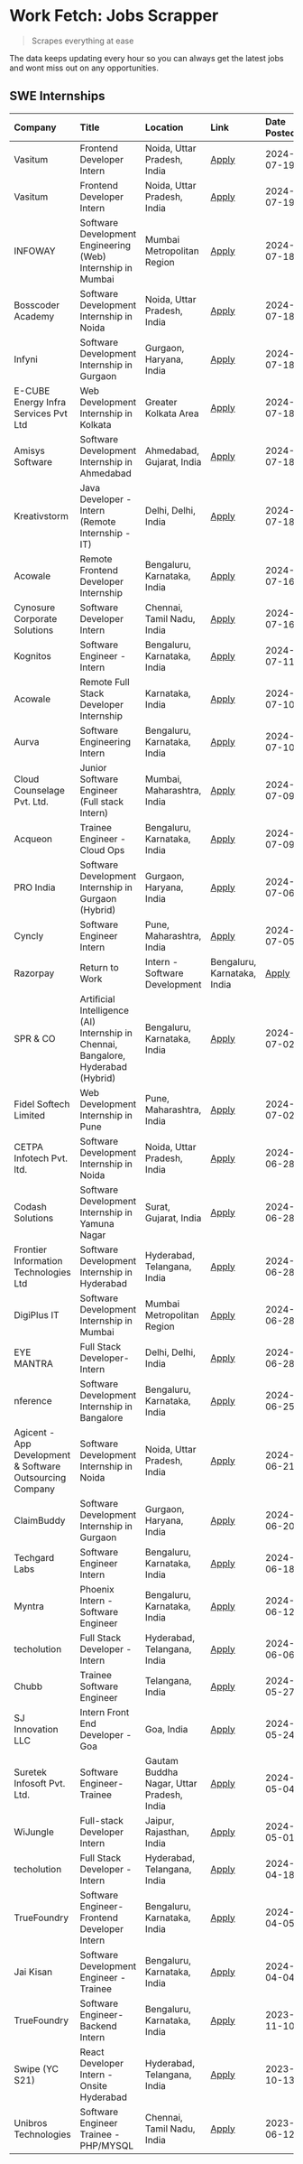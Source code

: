 # Work Fetch: Jobs Scrapper
> Scrapes everything at ease

The data keeps updating every hour so you can always get the latest jobs and wont miss out on any opportunities.

## SWE Internships
<!--START_SECTION:workfetch-->
| Company                                                  | Title                                                                             | Location                                  | Link                                                                                                                                                                                                                                                                                             | Date Posted   |
|:---------------------------------------------------------|:----------------------------------------------------------------------------------|:------------------------------------------|:-------------------------------------------------------------------------------------------------------------------------------------------------------------------------------------------------------------------------------------------------------------------------------------------------|:--------------|
| Vasitum                                                  | Frontend Developer Intern                                                         | Noida, Uttar Pradesh, India               | [Apply](https://in.linkedin.com/jobs/view/frontend-developer-intern-at-vasitum-3980247694?position=6&pageNum=0&refId=2xlFHzeSBy99uDL3qG4imw%3D%3D&trackingId=HmHHfLccaHeUD%2F6e28EoRw%3D%3D&trk=public_jobs_jserp-result_search-card)                                                            | 2024-07-19    |
| Vasitum                                                  | Frontend Developer Intern                                                         | Noida, Uttar Pradesh, India               | [Apply](https://in.linkedin.com/jobs/view/frontend-developer-intern-at-vasitum-3980249573?position=29&pageNum=0&refId=2xlFHzeSBy99uDL3qG4imw%3D%3D&trackingId=wlcaBrzxrOWIPW%2BdNXOUTA%3D%3D&trk=public_jobs_jserp-result_search-card)                                                           | 2024-07-19    |
| INFOWAY                                                  | Software Development Engineering (Web) Internship in Mumbai                       | Mumbai Metropolitan Region                | [Apply](https://in.linkedin.com/jobs/view/software-development-engineering-web-internship-in-mumbai-at-infoway-3979668810?position=9&pageNum=0&refId=2xlFHzeSBy99uDL3qG4imw%3D%3D&trackingId=F5cJx0BVLAPaHdAXorioNA%3D%3D&trk=public_jobs_jserp-result_search-card)                              | 2024-07-18    |
| Bosscoder Academy                                        | Software Development Internship in Noida                                          | Noida, Uttar Pradesh, India               | [Apply](https://in.linkedin.com/jobs/view/software-development-internship-in-noida-at-bosscoder-academy-3979668791?position=22&pageNum=0&refId=2xlFHzeSBy99uDL3qG4imw%3D%3D&trackingId=NTOqxAp0DM4jyypnoQ7pRw%3D%3D&trk=public_jobs_jserp-result_search-card)                                    | 2024-07-18    |
| Infyni                                                   | Software Development Internship in Gurgaon                                        | Gurgaon, Haryana, India                   | [Apply](https://in.linkedin.com/jobs/view/software-development-internship-in-gurgaon-at-infyni-3979668846?position=28&pageNum=0&refId=2xlFHzeSBy99uDL3qG4imw%3D%3D&trackingId=1Pmp8OhJGdg9iFtlz%2FpsQw%3D%3D&trk=public_jobs_jserp-result_search-card)                                           | 2024-07-18    |
| E-CUBE Energy Infra Services Pvt Ltd                     | Web Development Internship in Kolkata                                             | Greater Kolkata Area                      | [Apply](https://in.linkedin.com/jobs/view/web-development-internship-in-kolkata-at-e-cube-energy-infra-services-pvt-ltd-3979668815?position=38&pageNum=0&refId=2xlFHzeSBy99uDL3qG4imw%3D%3D&trackingId=UG5R75uI23frEsdvw6HApw%3D%3D&trk=public_jobs_jserp-result_search-card)                    | 2024-07-18    |
| Amisys Software                                          | Software Development Internship in Ahmedabad                                      | Ahmedabad, Gujarat, India                 | [Apply](https://in.linkedin.com/jobs/view/software-development-internship-in-ahmedabad-at-amisys-software-3979670728?position=56&pageNum=0&refId=2xlFHzeSBy99uDL3qG4imw%3D%3D&trackingId=o7OGOI42FxJA%2FCCkeChPFA%3D%3D&trk=public_jobs_jserp-result_search-card)                                | 2024-07-18    |
| Kreativstorm                                             | Java Developer - Intern (Remote Internship - IT)                                  | Delhi, Delhi, India                       | [Apply](https://in.linkedin.com/jobs/view/java-developer-intern-remote-internship-it-at-kreativstorm-3979660661?position=59&pageNum=0&refId=2xlFHzeSBy99uDL3qG4imw%3D%3D&trackingId=6u6POtnpEIX6xu28EPIc2w%3D%3D&trk=public_jobs_jserp-result_search-card)                                       | 2024-07-18    |
| Acowale                                                  | Remote Frontend Developer  Internship                                             | Bengaluru, Karnataka, India               | [Apply](https://in.linkedin.com/jobs/view/remote-frontend-developer-internship-at-acowale-3977961421?position=5&pageNum=0&refId=2xlFHzeSBy99uDL3qG4imw%3D%3D&trackingId=Aq5TqBQnIL00pylFxVJaqQ%3D%3D&trk=public_jobs_jserp-result_search-card)                                                   | 2024-07-16    |
| Cynosure Corporate Solutions                             | Software Developer Intern                                                         | Chennai, Tamil Nadu, India                | [Apply](https://in.linkedin.com/jobs/view/software-developer-intern-at-cynosure-corporate-solutions-3977961460?position=45&pageNum=0&refId=2xlFHzeSBy99uDL3qG4imw%3D%3D&trackingId=o93QhAcGI2d6fM0%2BYcqSIg%3D%3D&trk=public_jobs_jserp-result_search-card)                                      | 2024-07-16    |
| Kognitos                                                 | Software Engineer - Intern                                                        | Bengaluru, Karnataka, India               | [Apply](https://in.linkedin.com/jobs/view/software-engineer-intern-at-kognitos-3973566759?position=13&pageNum=0&refId=2xlFHzeSBy99uDL3qG4imw%3D%3D&trackingId=m5oMq5rNnu0u9BkSiVg8CQ%3D%3D&trk=public_jobs_jserp-result_search-card)                                                             | 2024-07-11    |
| Acowale                                                  | Remote Full Stack Developer Internship                                            | Karnataka, India                          | [Apply](https://in.linkedin.com/jobs/view/remote-full-stack-developer-internship-at-acowale-3971889398?position=3&pageNum=0&refId=2xlFHzeSBy99uDL3qG4imw%3D%3D&trackingId=GyiPTPvaG7iw6nALqLucqQ%3D%3D&trk=public_jobs_jserp-result_search-card)                                                 | 2024-07-10    |
| Aurva                                                    | Software Engineering Intern                                                       | Bengaluru, Karnataka, India               | [Apply](https://in.linkedin.com/jobs/view/software-engineering-intern-at-aurva-3972234446?position=42&pageNum=0&refId=2xlFHzeSBy99uDL3qG4imw%3D%3D&trackingId=89k4CgZooMOtQEZgkV3RdA%3D%3D&trk=public_jobs_jserp-result_search-card)                                                             | 2024-07-10    |
| Cloud Counselage Pvt. Ltd.                               | Junior Software Engineer (Full stack Intern)                                      | Mumbai, Maharashtra, India                | [Apply](https://in.linkedin.com/jobs/view/junior-software-engineer-full-stack-intern-at-cloud-counselage-pvt-ltd-3967725851?position=27&pageNum=0&refId=2xlFHzeSBy99uDL3qG4imw%3D%3D&trackingId=6waw2MQW3ExmsX%2F%2BJslNMw%3D%3D&trk=public_jobs_jserp-result_search-card)                       | 2024-07-09    |
| Acqueon                                                  | Trainee Engineer - Cloud Ops                                                      | Bengaluru, Karnataka, India               | [Apply](https://in.linkedin.com/jobs/view/trainee-engineer-cloud-ops-at-acqueon-3971538216?position=44&pageNum=0&refId=2xlFHzeSBy99uDL3qG4imw%3D%3D&trackingId=2vQW5wYLmTvBFaaaoAo1gQ%3D%3D&trk=public_jobs_jserp-result_search-card)                                                            | 2024-07-09    |
| PRO India                                                | Software Development Internship in Gurgaon (Hybrid)                               | Gurgaon, Haryana, India                   | [Apply](https://in.linkedin.com/jobs/view/software-development-internship-in-gurgaon-hybrid-at-pro-india-3969142732?position=35&pageNum=0&refId=2xlFHzeSBy99uDL3qG4imw%3D%3D&trackingId=fwVLQTdIF3n8zmkskXC9CQ%3D%3D&trk=public_jobs_jserp-result_search-card)                                   | 2024-07-06    |
| Cyncly                                                   | Software Engineer Intern                                                          | Pune, Maharashtra, India                  | [Apply](https://in.linkedin.com/jobs/view/software-engineer-intern-at-cyncly-3967695430?position=31&pageNum=0&refId=2xlFHzeSBy99uDL3qG4imw%3D%3D&trackingId=jQYWOINu51U1hJa%2FLWG2ww%3D%3D&trk=public_jobs_jserp-result_search-card)                                                             | 2024-07-05    |
| Razorpay                                                 | Return to Work | Intern - Software Development                                    | Bengaluru, Karnataka, India               | [Apply](https://in.linkedin.com/jobs/view/return-to-work-intern-software-development-at-razorpay-3962938585?position=17&pageNum=0&refId=2xlFHzeSBy99uDL3qG4imw%3D%3D&trackingId=paaFlJBr%2BdKxu%2B60V4rLJw%3D%3D&trk=public_jobs_jserp-result_search-card)                                       | 2024-07-02    |
| SPR & CO                                                 | Artificial Intelligence (AI) Internship in Chennai, Bangalore, Hyderabad (Hybrid) | Bengaluru, Karnataka, India               | [Apply](https://in.linkedin.com/jobs/view/artificial-intelligence-ai-internship-in-chennai-bangalore-hyderabad-hybrid-at-spr-co-3965687745?position=18&pageNum=0&refId=2xlFHzeSBy99uDL3qG4imw%3D%3D&trackingId=1oSNPuGgY0iaGxaiD2scmw%3D%3D&trk=public_jobs_jserp-result_search-card)            | 2024-07-02    |
| Fidel Softech Limited                                    | Web Development Internship in Pune                                                | Pune, Maharashtra, India                  | [Apply](https://in.linkedin.com/jobs/view/web-development-internship-in-pune-at-fidel-softech-limited-3965691167?position=26&pageNum=0&refId=2xlFHzeSBy99uDL3qG4imw%3D%3D&trackingId=2EJu0ytNUdw9U8RF0YMpew%3D%3D&trk=public_jobs_jserp-result_search-card)                                      | 2024-07-02    |
| CETPA Infotech Pvt. ltd.                                 | Software Development Internship in Noida                                          | Noida, Uttar Pradesh, India               | [Apply](https://in.linkedin.com/jobs/view/software-development-internship-in-noida-at-cetpa-infotech-pvt-ltd-3963048665?position=2&pageNum=0&refId=2xlFHzeSBy99uDL3qG4imw%3D%3D&trackingId=zFgRfRvn37qSNNYdAuMuEg%3D%3D&trk=public_jobs_jserp-result_search-card)                                | 2024-06-28    |
| Codash Solutions                                         | Software Development Internship in Yamuna Nagar                                   | Surat, Gujarat, India                     | [Apply](https://in.linkedin.com/jobs/view/software-development-internship-in-yamuna-nagar-at-codash-solutions-3963050624?position=7&pageNum=0&refId=2xlFHzeSBy99uDL3qG4imw%3D%3D&trackingId=ZeymwPTbfYStiLVlejeHdA%3D%3D&trk=public_jobs_jserp-result_search-card)                               | 2024-06-28    |
| Frontier Information Technologies Ltd                    | Software Development Internship in Hyderabad                                      | Hyderabad, Telangana, India               | [Apply](https://in.linkedin.com/jobs/view/software-development-internship-in-hyderabad-at-frontier-information-technologies-ltd-3963053272?position=16&pageNum=0&refId=2xlFHzeSBy99uDL3qG4imw%3D%3D&trackingId=6rtjC5C3FhdRlyeQ6k1QOg%3D%3D&trk=public_jobs_jserp-result_search-card)            | 2024-06-28    |
| DigiPlus IT                                              | Software Development Internship in Mumbai                                         | Mumbai Metropolitan Region                | [Apply](https://in.linkedin.com/jobs/view/software-development-internship-in-mumbai-at-digiplus-it-3963053036?position=24&pageNum=0&refId=2xlFHzeSBy99uDL3qG4imw%3D%3D&trackingId=4%2Fb2s1XSGHsBUc8PWrm6qA%3D%3D&trk=public_jobs_jserp-result_search-card)                                       | 2024-06-28    |
| EYE MANTRA                                               | Full Stack Developer- Intern                                                      | Delhi, Delhi, India                       | [Apply](https://in.linkedin.com/jobs/view/full-stack-developer-intern-at-eye-mantra-3960988037?position=46&pageNum=0&refId=2xlFHzeSBy99uDL3qG4imw%3D%3D&trackingId=QC2Q%2F7ToNKN8Xy6MJFyMew%3D%3D&trk=public_jobs_jserp-result_search-card)                                                      | 2024-06-28    |
| nference                                                 | Software Development Internship in Bangalore                                      | Bengaluru, Karnataka, India               | [Apply](https://in.linkedin.com/jobs/view/software-development-internship-in-bangalore-at-nference-3959057170?position=14&pageNum=0&refId=2xlFHzeSBy99uDL3qG4imw%3D%3D&trackingId=ToGrVAdI2lU%2B3UfBtiTUUA%3D%3D&trk=public_jobs_jserp-result_search-card)                                       | 2024-06-25    |
| Agicent - App Development & Software Outsourcing Company | Software Development Internship in Noida                                          | Noida, Uttar Pradesh, India               | [Apply](https://in.linkedin.com/jobs/view/software-development-internship-in-noida-at-agicent-app-development-software-outsourcing-company-3956371813?position=12&pageNum=0&refId=2xlFHzeSBy99uDL3qG4imw%3D%3D&trackingId=T3I09cgRXPZXH7VTAhfOKw%3D%3D&trk=public_jobs_jserp-result_search-card) | 2024-06-21    |
| ClaimBuddy                                               | Software Development Internship in Gurgaon                                        | Gurgaon, Haryana, India                   | [Apply](https://in.linkedin.com/jobs/view/software-development-internship-in-gurgaon-at-claimbuddy-3954443602?position=11&pageNum=0&refId=2xlFHzeSBy99uDL3qG4imw%3D%3D&trackingId=mWyLUp4fJigi%2FJNn7o9uig%3D%3D&trk=public_jobs_jserp-result_search-card)                                       | 2024-06-20    |
| Techgard Labs                                            | Software Engineer Intern                                                          | Bengaluru, Karnataka, India               | [Apply](https://in.linkedin.com/jobs/view/software-engineer-intern-at-techgard-labs-3953267005?position=40&pageNum=0&refId=2xlFHzeSBy99uDL3qG4imw%3D%3D&trackingId=f%2BNJSp4QnjqHy5g7%2BzRF%2Bg%3D%3D&trk=public_jobs_jserp-result_search-card)                                                  | 2024-06-18    |
| Myntra                                                   | Phoenix Intern - Software Engineer                                                | Bengaluru, Karnataka, India               | [Apply](https://in.linkedin.com/jobs/view/phoenix-intern-software-engineer-at-myntra-3947244832?position=34&pageNum=0&refId=2xlFHzeSBy99uDL3qG4imw%3D%3D&trackingId=BgUP8nDZw6RZzF9bVDwRJg%3D%3D&trk=public_jobs_jserp-result_search-card)                                                       | 2024-06-12    |
| techolution                                              | Full Stack Developer - Intern                                                     | Hyderabad, Telangana, India               | [Apply](https://in.linkedin.com/jobs/view/full-stack-developer-intern-at-techolution-3947911862?position=47&pageNum=0&refId=2xlFHzeSBy99uDL3qG4imw%3D%3D&trackingId=K1GnhzEPI1pbx3lH6MPxpA%3D%3D&trk=public_jobs_jserp-result_search-card)                                                       | 2024-06-06    |
| Chubb                                                    | Trainee Software Engineer                                                         | Telangana, India                          | [Apply](https://in.linkedin.com/jobs/view/trainee-software-engineer-at-chubb-3955950075?position=23&pageNum=0&refId=2xlFHzeSBy99uDL3qG4imw%3D%3D&trackingId=C3rFEDg8fms0ofi8zv53fA%3D%3D&trk=public_jobs_jserp-result_search-card)                                                               | 2024-05-27    |
| SJ Innovation LLC                                        | Intern Front End Developer - Goa                                                  | Goa, India                                | [Apply](https://in.linkedin.com/jobs/view/intern-front-end-developer-goa-at-sj-innovation-llc-3931678611?position=8&pageNum=0&refId=2xlFHzeSBy99uDL3qG4imw%3D%3D&trackingId=Fu%2Fzh%2BvMlnOlaUramjql7Q%3D%3D&trk=public_jobs_jserp-result_search-card)                                           | 2024-05-24    |
| Suretek Infosoft Pvt. Ltd.                               | Software Engineer-Trainee                                                         | Gautam Buddha Nagar, Uttar Pradesh, India | [Apply](https://in.linkedin.com/jobs/view/software-engineer-trainee-at-suretek-infosoft-pvt-ltd-3916999948?position=30&pageNum=0&refId=2xlFHzeSBy99uDL3qG4imw%3D%3D&trackingId=5c6tkTn03FbYu5BtGZWEmQ%3D%3D&trk=public_jobs_jserp-result_search-card)                                            | 2024-05-04    |
| WiJungle                                                 | Full-stack Developer Intern                                                       | Jaipur, Rajasthan, India                  | [Apply](https://in.linkedin.com/jobs/view/full-stack-developer-intern-at-wijungle-3912864543?position=58&pageNum=0&refId=2xlFHzeSBy99uDL3qG4imw%3D%3D&trackingId=41Mz93IK%2Fdim0GlJrWOhVg%3D%3D&trk=public_jobs_jserp-result_search-card)                                                        | 2024-05-01    |
| techolution                                              | Full Stack Developer - Intern                                                     | Hyderabad, Telangana, India               | [Apply](https://in.linkedin.com/jobs/view/full-stack-developer-intern-at-techolution-3904814977?position=54&pageNum=0&refId=2xlFHzeSBy99uDL3qG4imw%3D%3D&trackingId=WRmaFz5NzZIVhcvb31U%2B0g%3D%3D&trk=public_jobs_jserp-result_search-card)                                                     | 2024-04-18    |
| TrueFoundry                                              | Software Engineer- Frontend Developer Intern                                      | Bengaluru, Karnataka, India               | [Apply](https://in.linkedin.com/jobs/view/software-engineer-frontend-developer-intern-at-truefoundry-3887320206?position=21&pageNum=0&refId=2xlFHzeSBy99uDL3qG4imw%3D%3D&trackingId=GTW3GoLYkzNVtDaB9A%2Fiog%3D%3D&trk=public_jobs_jserp-result_search-card)                                     | 2024-04-05    |
| Jai Kisan                                                | Software Development Engineer - Trainee                                           | Bengaluru, Karnataka, India               | [Apply](https://in.linkedin.com/jobs/view/software-development-engineer-trainee-at-jai-kisan-3913911193?position=25&pageNum=0&refId=2xlFHzeSBy99uDL3qG4imw%3D%3D&trackingId=tshRV7XIdpuCs0z%2FsxCqdQ%3D%3D&trk=public_jobs_jserp-result_search-card)                                             | 2024-04-04    |
| TrueFoundry                                              | Software Engineer-Backend Intern                                                  | Bengaluru, Karnataka, India               | [Apply](https://in.linkedin.com/jobs/view/software-engineer-backend-intern-at-truefoundry-3779508170?position=39&pageNum=0&refId=2xlFHzeSBy99uDL3qG4imw%3D%3D&trackingId=DMbvt2vZ1yjBc69Mfwwmvw%3D%3D&trk=public_jobs_jserp-result_search-card)                                                  | 2023-11-10    |
| Swipe (YC S21)                                           | React Developer Intern - Onsite Hyderabad                                         | Hyderabad, Telangana, India               | [Apply](https://in.linkedin.com/jobs/view/react-developer-intern-onsite-hyderabad-at-swipe-yc-s21-3737600089?position=52&pageNum=0&refId=2xlFHzeSBy99uDL3qG4imw%3D%3D&trackingId=TqAWJX%2FBwk%2F5PGtMBL96kA%3D%3D&trk=public_jobs_jserp-result_search-card)                                      | 2023-10-13    |
| Unibros Technologies                                     | Software Engineer Trainee - PHP/MYSQL                                             | Chennai, Tamil Nadu, India                | [Apply](https://in.linkedin.com/jobs/view/software-engineer-trainee-php-mysql-at-unibros-technologies-3656599241?position=49&pageNum=0&refId=2xlFHzeSBy99uDL3qG4imw%3D%3D&trackingId=yGghJawS3KaFnzlECm5PVQ%3D%3D&trk=public_jobs_jserp-result_search-card)                                      | 2023-06-12    |
<!--END_SECTION:workfetch-->

